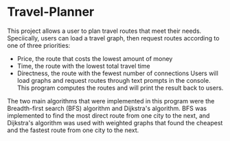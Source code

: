 # Travel-Planner
This project allows a user to plan travel routes that meet their needs. Speciically, users can load a travel graph, then request routes according to one of three priorities:
- Price, the route that costs the lowest amount of money
- Time, the route with the lowest total travel time
- Directness, the route with the fewest number of connections
Users will load graphs and request routes through text prompts in the console. This program computes the routes and will print the result back to users. 

The two main algorithms that were implemented in this program were the Breadth-first search (BFS) algorithm and Dijkstra's algorithm. BFS was implemented to find the most direct route from one city to the next, and Dijkstra's algorithm was used with weighted graphs that found the cheapest and the fastest route from one city to the next. 
